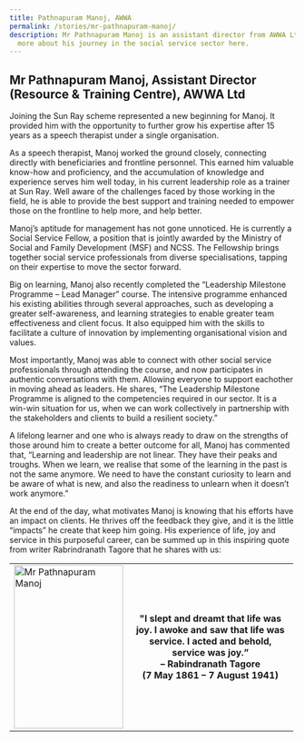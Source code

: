 ```yaml
---
title: Pathnapuram Manoj, AWWA
permalink: /stories/mr-pathnapuram-manoj/
description: Mr Pathnapuram Manoj is an assistant director from AWWA Ltd. Read
  more about his journey in the social service sector here.
---
```



## Mr Pathnapuram Manoj, Assistant Director (Resource & Training Centre), AWWA Ltd

Joining the Sun Ray scheme represented a new beginning for Manoj. It provided him with the opportunity to further grow his expertise after 15 years as a speech therapist under a single organisation.
 
As a speech therapist, Manoj worked the ground closely, connecting directly with beneficiaries and frontline personnel. This earned him valuable know-how and proficiency, and the accumulation of knowledge and experience serves him well today, in his current leadership role as a trainer at Sun Ray. Well aware of the challenges faced by those working in the field, he is able to provide the best support and training needed to empower those on the frontline to help more, and help better.
 
Manoj’s aptitude for management has not gone unnoticed. He is currently a Social Service Fellow, a position that is jointly awarded by the Ministry of Social and Family Development (MSF) and NCSS. The Fellowship brings together social service professionals from diverse specialisations, tapping  on their expertise to move the sector forward.
 
Big on learning, Manoj also recently completed the “Leadership Milestone Programme – Lead Manager” course. The intensive programme enhanced his existing abilities through several approaches, such as developing a greater self-awareness, and learning strategies to enable greater team effectiveness and client focus. It also equipped him with the skills to facilitate a culture of innovation by implementing organisational vision and values.
 
Most importantly, Manoj was able to connect with other social service professionals through attending the course, and now participates in authentic conversations with them. Allowing everyone to support eachother in moving ahead as leaders. He shares, “The Leadership Milestone Programme is aligned to the competencies required in our sector. It is a win-win situation for us, when we can work collectively in partnership with the stakeholders and clients to build a resilient society.”
 
A lifelong learner and one who is always ready to draw on the strengths of those around him to create a better outcome for all, Manoj has commented that, “Learning and leadership are not linear. They have their peaks and troughs. When we learn, we realise that some of the learning in the past is not the same anymore. We need to have the constant curiosity  to learn and be aware of what is new, and also the readiness to unlearn when it doesn’t work anymore.”
 
At the end of the day, what motivates Manoj is knowing that his efforts have an impact on clients. He thrives off the feedback they give, and it is the little “impacts” he create that keep him going. His experience of life, joy and service in this purposeful career, can be summed up in this inspiring quote from writer Rabrindranath Tagore that he shares with us:

<table align="center" border="0" cellpadding="1" cellspacing="1" style="width: 500px;">
	<tbody>
		<tr>
			<td style="width:40%;"><img alt="Mr Pathnapuram Manoj" src="/images/stories/pages/mr-pathnapuram-manoj.jpg" style="width: 192px; height: 288px;" /></td>
			<td style="text-align: center;"><strong style="text-align: center;">"I slept and dreamt that life was joy. I awoke and saw that life was service. I acted and behold, service was joy.” <br>– Rabindranath Tagore <br>(7 May 1861 – 7 August 1941)</strong></td>
  </tr>
	</tbody>
</table>
